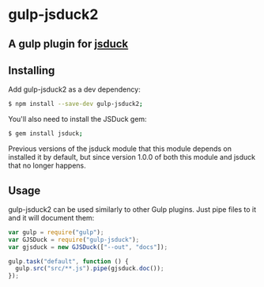 # gulp-jsduck2

## A gulp plugin for [jsduck](https://github.com/senchalabs/jsduck)

## Installing

Add gulp-jsduck2 as a dev dependency:

```bash
$ npm install --save-dev gulp-jsduck2;
```

You'll also need to install the JSDuck gem:

```bash
$ gem install jsduck;
```

Previous versions of the jsduck module that this module depends on installed it by default, but since version 1.0.0
of both this module and jsduck that no longer happens.

## Usage

gulp-jsduck2 can be used similarly to other Gulp plugins. Just pipe files to it and it will document them:

```js
var gulp = require("gulp");
var GJSDuck = require("gulp-jsduck");
var gjsduck = new GJSDuck(["--out", "docs"]);

gulp.task("default", function () {
  gulp.src("src/**.js").pipe(gjsduck.doc());
});
```

